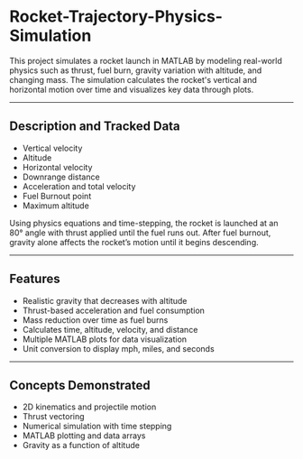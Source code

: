 # Rocket-Trajectory-Physics-Simulation

This project simulates a rocket launch in MATLAB by modeling real-world physics such as thrust, fuel burn, gravity variation with altitude, and changing mass. The simulation calculates the rocket's vertical and horizontal motion over time and visualizes key data through plots.

--- 

## Description and Tracked Data

- Vertical velocity
- Altitude
- Horizontal velocity
- Downrange distance
- Acceleration and total velocity
- Fuel Burnout point
- Maximum altitude

Using physics equations and time-stepping, the rocket is launched at an 80° angle with thrust applied until the fuel runs out. After fuel burnout, gravity alone affects the rocket’s motion until it begins descending.

---

## Features
- Realistic gravity that decreases with altitude
- Thrust-based acceleration and fuel consumption
- Mass reduction over time as fuel burns
- Calculates time, altitude, velocity, and distance
- Multiple MATLAB plots for data visualization
- Unit conversion to display mph, miles, and seconds

---

## Concepts Demonstrated
- 2D kinematics and projectile motion
- Thrust vectoring
- Numerical simulation with time stepping
- MATLAB plotting and data arrays
- Gravity as a function of altitude


